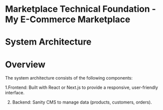 # Marketplace Technical Foundation - My E-Commerce Marketplace
# System Architecture 
# Overview
The system architecture consists of the following components:

1.Frontend: Built with React or Next.js to provide a responsive, user-friendly interface.

2. Backend: Sanity CMS to manage data (products, customers, orders).

